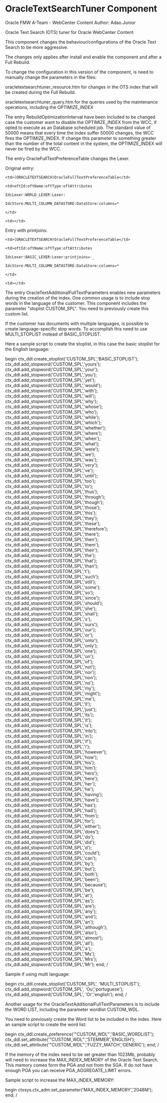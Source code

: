OracleTextSearchTuner Component
======================================

Oracle FMW A-Team - WebCenter Content
Author: Adao.Junior

Oracle Text Search (OTS) tuner for Oracle WebCenter Content

This component changes the behaviour/configurations of the Oracle Text Search to be more aggressive.

The changes only applies after install and enable the component and after a Full Rebuild.

To change the configuration in this version of the component, is need to manually change the parameters
in the files:

oracletextsearchtuner_resource.htm for changes in the OTS index that will be created during the Full Rebuild.

oracletextsearchtuner_query.htm for the queries used by the maintenance operations, including the OPTIMIZE_INDEX




The entry RebuildOptimizationInterval have been included to be changed case the customer want to disable the OPTIMIZE_INDEX from the WCC, if opted to execute as an Database scheduled job. The standard value of 50000 means that every time the index suffer 50000 changes, the WCC fires the OPTIMIZE_INDEX. If change this parameter to something greater than the number of the total content in the system, the OPTIMIZE_INDEX will never be fired by the WCC.

The entry OracleFullTextPreferenceTable changes the Lexer.

Original entry:
<tr>

	<td>(ORACLETEXTSEARCH)OracleFullTextPreferenceTable</td>

	<td>oftId:oftName:oftType:oftAttributes
 
	IdcLexer:WORLD_LEXER:Lexer:
 
	IdcStore:MULTI_COLUMN_DATASTORE:DataStore:columns=*

	</td>

	<td></td>

</tr>

Entry with printjoins:
<tr>

	<td>(ORACLETEXTSEARCH)OracleFullTextPreferenceTable</td>

	<td>oftId:oftName:oftType:oftAttributes
 
	IdcLexer:BASIC_LEXER:Lexer:printjoins=-_
 
	IdcStore:MULTI_COLUMN_DATASTORE:DataStore:columns=*

	</td>

	<td></td>

</tr>


The entry OracleTextAdditionalFullTextParameters enables new parameters during the creation of the index.
One common usage is to include stop words in the language of the customer. This component includes the
parameter "stoplist CUSTOM_SPL". You need to previously create this custom list.

If the customer has documents with multiple languages, is possible to create language-specific stop words. To accomplish this
need to use MULTI_STOPLIST instead of BASIC_STOPLIST.

Here a sample script to create the stoplist, in this case the basic stoplist for the English language:

begin
  ctx_ddl.create_stoplist('CUSTOM_SPL','BASIC_STOPLIST');
  ctx_ddl.add_stopword('CUSTOM_SPL','yours');
  ctx_ddl.add_stopword('CUSTOM_SPL','your');
  ctx_ddl.add_stopword('CUSTOM_SPL','you');
  ctx_ddl.add_stopword('CUSTOM_SPL','yet');
  ctx_ddl.add_stopword('CUSTOM_SPL','would');
  ctx_ddl.add_stopword('CUSTOM_SPL','with');
  ctx_ddl.add_stopword('CUSTOM_SPL','will');
  ctx_ddl.add_stopword('CUSTOM_SPL','why');
  ctx_ddl.add_stopword('CUSTOM_SPL','whose');
  ctx_ddl.add_stopword('CUSTOM_SPL','who');
  ctx_ddl.add_stopword('CUSTOM_SPL','while');
  ctx_ddl.add_stopword('CUSTOM_SPL','which');
  ctx_ddl.add_stopword('CUSTOM_SPL','whether');
  ctx_ddl.add_stopword('CUSTOM_SPL','where');
  ctx_ddl.add_stopword('CUSTOM_SPL','when');
  ctx_ddl.add_stopword('CUSTOM_SPL','what');
  ctx_ddl.add_stopword('CUSTOM_SPL','were');
  ctx_ddl.add_stopword('CUSTOM_SPL','we');
  ctx_ddl.add_stopword('CUSTOM_SPL','was');
  ctx_ddl.add_stopword('CUSTOM_SPL','very');
  ctx_ddl.add_stopword('CUSTOM_SPL','ve');
  ctx_ddl.add_stopword('CUSTOM_SPL','until');
  ctx_ddl.add_stopword('CUSTOM_SPL','too');
  ctx_ddl.add_stopword('CUSTOM_SPL','to');
  ctx_ddl.add_stopword('CUSTOM_SPL','thus');
  ctx_ddl.add_stopword('CUSTOM_SPL','through');
  ctx_ddl.add_stopword('CUSTOM_SPL','though');
  ctx_ddl.add_stopword('CUSTOM_SPL','those');
  ctx_ddl.add_stopword('CUSTOM_SPL','this');
  ctx_ddl.add_stopword('CUSTOM_SPL','they');
  ctx_ddl.add_stopword('CUSTOM_SPL','these');
  ctx_ddl.add_stopword('CUSTOM_SPL','therefore');
  ctx_ddl.add_stopword('CUSTOM_SPL','there');
  ctx_ddl.add_stopword('CUSTOM_SPL','then');
  ctx_ddl.add_stopword('CUSTOM_SPL','them');
  ctx_ddl.add_stopword('CUSTOM_SPL','their');
  ctx_ddl.add_stopword('CUSTOM_SPL','the');
  ctx_ddl.add_stopword('CUSTOM_SPL','that');
  ctx_ddl.add_stopword('CUSTOM_SPL','than');
  ctx_ddl.add_stopword('CUSTOM_SPL','t');
  ctx_ddl.add_stopword('CUSTOM_SPL','such');
  ctx_ddl.add_stopword('CUSTOM_SPL','still');
  ctx_ddl.add_stopword('CUSTOM_SPL','some');
  ctx_ddl.add_stopword('CUSTOM_SPL','so');
  ctx_ddl.add_stopword('CUSTOM_SPL','since');
  ctx_ddl.add_stopword('CUSTOM_SPL','should');
  ctx_ddl.add_stopword('CUSTOM_SPL','she');
  ctx_ddl.add_stopword('CUSTOM_SPL','shall');
  ctx_ddl.add_stopword('CUSTOM_SPL','s');
  ctx_ddl.add_stopword('CUSTOM_SPL','ours');
  ctx_ddl.add_stopword('CUSTOM_SPL','our');
  ctx_ddl.add_stopword('CUSTOM_SPL','or');
  ctx_ddl.add_stopword('CUSTOM_SPL','onto');
  ctx_ddl.add_stopword('CUSTOM_SPL','only');
  ctx_ddl.add_stopword('CUSTOM_SPL','one');
  ctx_ddl.add_stopword('CUSTOM_SPL','on');
  ctx_ddl.add_stopword('CUSTOM_SPL','of');
  ctx_ddl.add_stopword('CUSTOM_SPL','not');
  ctx_ddl.add_stopword('CUSTOM_SPL','nor');
  ctx_ddl.add_stopword('CUSTOM_SPL','non');
  ctx_ddl.add_stopword('CUSTOM_SPL','no');
  ctx_ddl.add_stopword('CUSTOM_SPL','my');
  ctx_ddl.add_stopword('CUSTOM_SPL','might');
  ctx_ddl.add_stopword('CUSTOM_SPL','me');
  ctx_ddl.add_stopword('CUSTOM_SPL','ll');
  ctx_ddl.add_stopword('CUSTOM_SPL','just');
  ctx_ddl.add_stopword('CUSTOM_SPL','its');
  ctx_ddl.add_stopword('CUSTOM_SPL','it');
  ctx_ddl.add_stopword('CUSTOM_SPL','is');
  ctx_ddl.add_stopword('CUSTOM_SPL','into');
  ctx_ddl.add_stopword('CUSTOM_SPL','in');
  ctx_ddl.add_stopword('CUSTOM_SPL','if');
  ctx_ddl.add_stopword('CUSTOM_SPL','i');
  ctx_ddl.add_stopword('CUSTOM_SPL','however');
  ctx_ddl.add_stopword('CUSTOM_SPL','how');
  ctx_ddl.add_stopword('CUSTOM_SPL','his');
  ctx_ddl.add_stopword('CUSTOM_SPL','him');
  ctx_ddl.add_stopword('CUSTOM_SPL','hers');
  ctx_ddl.add_stopword('CUSTOM_SPL','here');
  ctx_ddl.add_stopword('CUSTOM_SPL','her');
  ctx_ddl.add_stopword('CUSTOM_SPL','he');
  ctx_ddl.add_stopword('CUSTOM_SPL','having');
  ctx_ddl.add_stopword('CUSTOM_SPL','have');
  ctx_ddl.add_stopword('CUSTOM_SPL','has');
  ctx_ddl.add_stopword('CUSTOM_SPL','had');
  ctx_ddl.add_stopword('CUSTOM_SPL','from');
  ctx_ddl.add_stopword('CUSTOM_SPL','for');
  ctx_ddl.add_stopword('CUSTOM_SPL','either');
  ctx_ddl.add_stopword('CUSTOM_SPL','does');
  ctx_ddl.add_stopword('CUSTOM_SPL','do');
  ctx_ddl.add_stopword('CUSTOM_SPL','did');
  ctx_ddl.add_stopword('CUSTOM_SPL','d');
  ctx_ddl.add_stopword('CUSTOM_SPL','could');
  ctx_ddl.add_stopword('CUSTOM_SPL','can');
  ctx_ddl.add_stopword('CUSTOM_SPL','by');
  ctx_ddl.add_stopword('CUSTOM_SPL','but');
  ctx_ddl.add_stopword('CUSTOM_SPL','both');
  ctx_ddl.add_stopword('CUSTOM_SPL','been');
  ctx_ddl.add_stopword('CUSTOM_SPL','because');
  ctx_ddl.add_stopword('CUSTOM_SPL','be');
  ctx_ddl.add_stopword('CUSTOM_SPL','at');
  ctx_ddl.add_stopword('CUSTOM_SPL','as');
  ctx_ddl.add_stopword('CUSTOM_SPL','are');
  ctx_ddl.add_stopword('CUSTOM_SPL','any');
  ctx_ddl.add_stopword('CUSTOM_SPL','and');
  ctx_ddl.add_stopword('CUSTOM_SPL','an');
  ctx_ddl.add_stopword('CUSTOM_SPL','although');
  ctx_ddl.add_stopword('CUSTOM_SPL','also');
  ctx_ddl.add_stopword('CUSTOM_SPL','almost');
  ctx_ddl.add_stopword('CUSTOM_SPL','all');
  ctx_ddl.add_stopword('CUSTOM_SPL','a');
  ctx_ddl.add_stopword('CUSTOM_SPL','Ms');
  ctx_ddl.add_stopword('CUSTOM_SPL','Mrs');
  ctx_ddl.add_stopword('CUSTOM_SPL','Mr');
end;
/

Sample if using multi language:

begin
  ctx_ddl.create_stoplist('CUSTOM_SPL', 'MULTI_STOPLIST');
  ctx_ddl.add_stopword('CUSTOM_SPL', 'Ou','portuguese');
  ctx_ddl.add_stopword('CUSTOM_SPL', 'Or','english');
end;
/




Another usage for the OracleTextAdditionalFullTextParameters is to include the WORD LIST, including the parameter wordlist CUSTOM_WDL.


You need to previously create the Word list to be included in the index. Here an sample script to create the word list:

begin
  ctx_ddl.create_preference('"CUSTOM_WDL"','BASIC_WORDLIST');
  ctx_ddl.set_attribute('"CUSTOM_WDL"','STEMMER','ENGLISH');
  ctx_ddl.set_attribute('"CUSTOM_WDL"','FUZZY_MATCH','GENERIC');
end;
/




If the memory of the index need to be set greater than 1023Mb, probably will need to increase the MAX_INDEX_MEMORY of the Oracle Text Search. This memory comes form the PGA and not from the SGA. If do not have enough PGA you can receive PGA_AGGREGATE_LIMIT errors.

Sample script to increase the MAX_INDEX_MEMORY:

begin
  ctxsys.ctx_adm.set_parameter('MAX_INDEX_MEMORY','2048M');
end;
/
